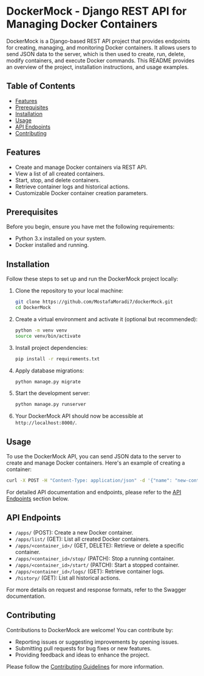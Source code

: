 # DockerMock - Django REST API for Managing Docker Containers

DockerMock is a Django-based REST API project that provides endpoints for creating, managing, and monitoring Docker containers. It allows users to send JSON data to the server, which is then used to create, run, delete, modify containers, and execute Docker commands. This README provides an overview of the project, installation instructions, and usage examples.

## Table of Contents

- [Features](#features)
- [Prerequisites](#prerequisites)
- [Installation](#installation)
- [Usage](#usage)
- [API Endpoints](#api-endpoints)
- [Contributing](#contributing)

## Features

- Create and manage Docker containers via REST API.
- View a list of all created containers.
- Start, stop, and delete containers.
- Retrieve container logs and historical actions.
- Customizable Docker container creation parameters.

## Prerequisites

Before you begin, ensure you have met the following requirements:

- Python 3.x installed on your system.
- Docker installed and running.

## Installation

Follow these steps to set up and run the DockerMock project locally:

1. Clone the repository to your local machine:

   ```bash
   git clone https://github.com/MostafaMoradi7/dockerMock.git
   cd DockerMock
   ```

2. Create a virtual environment and activate it (optional but recommended):

   ```bash
   python -m venv venv
   source venv/bin/activate
   ```

3. Install project dependencies:

   ```bash
   pip install -r requirements.txt
   ```

4. Apply database migrations:

   ```bash
   python manage.py migrate
   ```

5. Start the development server:

   ```bash
   python manage.py runserver
   ```

6. Your DockerMock API should now be accessible at `http://localhost:8000/`.

## Usage

To use the DockerMock API, you can send JSON data to the server to create and manage Docker containers. Here's an example of creating a container:

```bash
curl -X POST -H "Content-Type: application/json" -d '{"name": "new-container", "image_address": "nginx:latest", "envs": {"key1": "value1"}, "command": "sleep 1000"}' http://localhost:8000/apps/
```

For detailed API documentation and endpoints, please refer to the [API Endpoints](#api-endpoints) section below.

## API Endpoints

- `/apps/` (POST): Create a new Docker container.
- `/apps/list/` (GET): List all created Docker containers.
- `/apps/<container_id>/` (GET, DELETE): Retrieve or delete a specific container.
- `/apps/<container_id>/stop/` (PATCH): Stop a running container.
- `/apps/<container_id>/start/` (PATCH): Start a stopped container.
- `/apps/<container_id>/logs/` (GET): Retrieve container logs.
- `/history/` (GET): List all historical actions.

For more details on request and response formats, refer to the Swagger documentation.

## Contributing

Contributions to DockerMock are welcome! You can contribute by:

- Reporting issues or suggesting improvements by opening issues.
- Submitting pull requests for bug fixes or new features.
- Providing feedback and ideas to enhance the project.

Please follow the [Contributing Guidelines](CONTRIBUTING.md) for more information.
